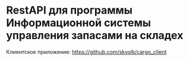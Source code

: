 # RestAPI для программы Информационной системы управления запасами на складех
Клиентское приложение: https://github.com/skvolk/cargo_client
